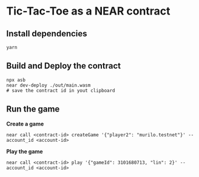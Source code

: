 # Tic-Tac-Toe as a NEAR contract

## Install dependencies
```
yarn
```

## Build and Deploy the contract
```
npx asb
near dev-deploy ./out/main.wasm
# save the contract id in yout clipboard
```

## Run the game
**Create a game**
```
near call <contract-id> createGame '{"player2": "murilo.testnet"}' --account_id <account-id>
```

**Play the game**
```
near call <contract-id> play '{"gameId": 3101680713, "lin": 2}' --account_id <account-id>
```
